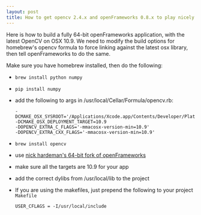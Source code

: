 ```yaml
---
layout: post
title: How to get opencv 2.4.x and openFrameworks 0.8.x to play nicely with OSX 10.9
---
```


Here is how to build a fully 64-bit openFrameworks application, with the latest OpenCV on OSX 10.9.
We need to modify the build options for homebrew's opencv formula to force linking against the
latest osx library, then tell openFrameworks to do the same.

Make sure you have homebrew installed, then do the following:

  * `brew install python numpy`
  * `pip install numpy`
  * add the following to args in /usr/local/Cellar/Formula/opencv.rb:

        -DCMAKE_OSX_SYSROOT='/Applications/Xcode.app/Contents/Developer/Platforms/MacOSX.platform/Developer/SDKs/MacOSX10.9.sdk/'
        -DCMAKE_OSX_DEPLOYMENT_TARGET=10.9
        -DOPENCV_EXTRA_C_FLAGS='-mmacosx-version-min=10.9'
        -DOPENCV_EXTRA_CXX_FLAGS='-mmacosx-version-min=10.9'


  * `brew install opencv`
  * use [nick hardeman's 64-bit fork of openFrameworks](https://github.com/NickHardeman/openframeworks_osx_64)
  * make sure all the targets are 10.9 for your app
  * add the correct dylibs from /usr/local/lib to the project
  * If you are using the makefiles, just prepend the following to your project `Makefile`

        USER_CFLAGS = -I/usr/local/include
